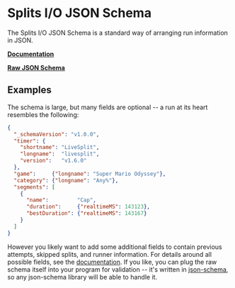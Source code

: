 # Splits I/O JSON Schema
The Splits I/O JSON Schema is a standard way of arranging run information in JSON.

[**Documentation**][1]

[**Raw JSON Schema**][2]

## Examples
The schema is large, but many fields are optional -- a run at its heart resembles the following:

```json
{
  "_schemaVersion": "v1.0.0",
  "timer": {
    "shortname": "LiveSplit",
    "longname":  "livesplit",
    "version":   "v1.6.0"
  },
  "game":     {"longname": "Super Mario Odyssey"},
  "category": {"longname": "Any%"},
  "segments": [
    {
      "name":         "Cap",
      "duration":     {"realtimeMS": 143123},
      "bestDuration": {"realtimeMS": 143167}
    }
  ]
}
```

However you likely want to add some additional fields to contain previous attempts, skipped splits, and runner
information. For details around all possible fields, see the [documentation][1]. If you like, you can plug the raw
schema itself into your program for validation -- it's written in [json-schema][3], so any json-schema library will be
able to handle it.

[1]: http://lbovet.github.io/docson/index.html#https://raw.githubusercontent.com/glacials/splits-io/master/public/schema/run_v1.0.0.json
[2]: https://raw.githubusercontent.com/glacials/splits-io/master/public/schema/run_v1.0.0.json
[3]: http://json-schema.org/

